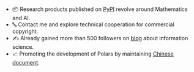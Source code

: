 - 📦 Research products published on [PyPI] revolve around Mathematics and AI.
- 🔤 Contact me and explore technical cooperation for commercial copyright.
- ✍ Already gained more than 500 followers on [blog] about information science.
- 📈 Promoting the development of Polars by maintaining [Chinese document].

[PyPI]: https://pypi.org/user/DeeGLMath/
[blog]: https://blog.csdn.net/linjing_zyq
[Chinese document]: https://pola-rs.github.io/polars-book-cn/user-guide/index.html